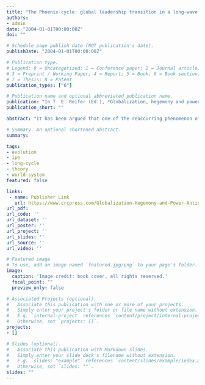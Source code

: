 ```yaml
---
title: "The Phoenix-cycle: global leadership transition in a long-wave perspective"
authors:
- admin
date: "2004-01-01T00:00:00Z"
doi: ""

# Schedule page publish date (NOT publication's date).
publishDate: "2004-01-01T00:00:00Z"

# Publication type.
# Legend: 0 = Uncategorized; 1 = Conference paper; 2 = Journal article;
# 3 = Preprint / Working Paper; 4 = Report; 5 = Book; 6 = Book section;
# 7 = Thesis; 8 = Patent
publication_types: ["6"]

# Publication name and optional abbreviated publication name.
publication: "In T. E. Reifer (Ed.), *Globalization, hegemony and power: Antisystemic movements and the global system* (pp. 35–53). Paradigm"
publication_short: ""

abstract: "It has been argued that one of the reoccurring phenomenon of hegemonic transitions is the inability of the existing leader to establish a similar leadership position in a newly emerging and structurally different commercial and organizational arrangement. This shift in the geographical and political location of power has been explained as the outcome of the leader's experience of success in the current setting, creating an entrenched institutional setting (in a broader sense) that proves adaptive in defending its turf but less so in fostering the rise of new leading sectors. However, the case of Britain's continued leadership over an extended period of time (and separate long waves) has shown that this is not always the case. This paper introduces the concept of internal and external global network environments in the world-system and argues that the extension of leadership from an old to a new commercial and organizational arrangement is dependent on the systemic nature of the world system. A shift from an external to an internal network environment (or vice versa) allows the parallel development and rise of new leading sectors because they pose no threat to the existing institutional setting of the established leading sectors. The emerging new leading sectors do profit from the relative advantages of the current leadership position (in terms of capital, costs, etc.) without the resistance usually encountered from the established leading sectors. The paper develops a systematic account of the shifts from maritime commercial (external network environment) phases, over industrial (internal network environment) phases, to the rise of a digital commercial (external network environment) phase. It concludes that the shift from an industrial phase to the new digital commercial phase puts the current systemic leader, the United States, in a position of continued leadership over the next long-wave of world-system development."

# Summary. An optional shortened abstract.
summary:

tags:
- evolution
- ipe
- long-cycle
- theory
- world-system
featured: false

links:
 - name: Publisher Link
   url: https://www.crcpress.com/Globalization-Hegemony-and-Power-Antisystemic-Movements-and-the-Global/Reifer/p/book/9781594510274
url_pdf:
url_code: ''
url_dataset: ''
url_poster: ''
url_project: ''
url_slides: ''
url_source: ''
url_video: ''

# Featured image
# To use, add an image named `featured.jpg/png` to your page's folder.
image:
  caption: 'Image credit: book cover, all rights reserved.'
  focal_point: ""
  preview_only: false

# Associated Projects (optional).
#   Associate this publication with one or more of your projects.
#   Simply enter your project's folder or file name without extension.
#   E.g. `internal-project` references `content/project/internal-project/index.md`.
#   Otherwise, set `projects: []`.
projects:
- []

# Slides (optional).
#   Associate this publication with Markdown slides.
#   Simply enter your slide deck's filename without extension.
#   E.g. `slides: "example"` references `content/slides/example/index.md`.
#   Otherwise, set `slides: ""`.
slides: ""
---
```

